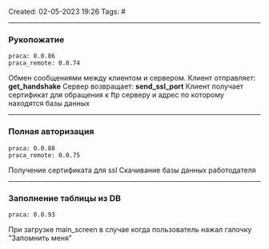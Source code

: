 Created: 02-05-2023 19:26
Tags: #
___
### Рукопожатие

	praca: 0.0.86
	praca_remote: 0.0.74

Обмен сообщениями между клиентом и сервером.
Клиент отправляет: **get_handshake**
Сервер возвращает: **send_ssl_port**
Клиент получает сертификат для обращения к ftp серверу и адрес по которому находятся базы данных
___
### Полная авторизация

	praca: 0.0.88
	praca_remote: 0.0.75

Получение сертификата для ssl
Скачивание базы данных работодателя
___
### Заполнение таблицы из DB

	praca: 0.0.93

При загрузке main_screen в случае когда пользователь нажал галочку "Запомнить меня"